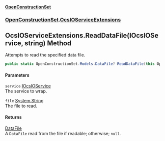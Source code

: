 #### [OpenConstructionSet](index.md 'index')
### [OpenConstructionSet](index.md#OpenConstructionSet 'OpenConstructionSet').[OcsIOServiceExtensions](FY7778xXgzBiQPFsfpgjQA.md 'OpenConstructionSet.OcsIOServiceExtensions')
## OcsIOServiceExtensions.ReadDataFile(IOcsIOService, string) Method
Attempts to read the specified data file.  
```csharp
public static OpenConstructionSet.Models.DataFile? ReadDataFile(this OpenConstructionSet.IOcsIOService service, string file);
```
#### Parameters
<a name='OpenConstructionSet_OcsIOServiceExtensions_ReadDataFile(OpenConstructionSet_IOcsIOService_string)_service'></a>
`service` [IOcsIOService](No0G5igUcUOm46RZK2qdqg.md 'OpenConstructionSet.IOcsIOService')  
The service to wrap.
  
<a name='OpenConstructionSet_OcsIOServiceExtensions_ReadDataFile(OpenConstructionSet_IOcsIOService_string)_file'></a>
`file` [System.String](https://docs.microsoft.com/en-us/dotnet/api/System.String 'System.String')  
The file to read.
  
#### Returns
[DataFile](q_8MggXJ9Yoajs1dvqB03g.md 'OpenConstructionSet.Models.DataFile')  
A `DataFile` read from the file if readable; otherwise; `null`.
